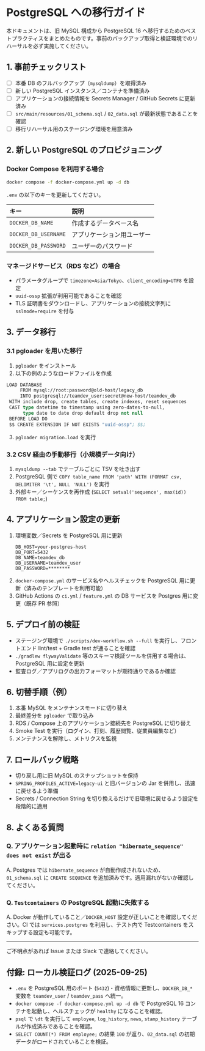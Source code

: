 # PostgreSQL への移行ガイド

本ドキュメントは、旧 MySQL 構成から PostgreSQL 16 へ移行するためのベストプラクティスをまとめたものです。事前のバックアップ取得と検証環境でのリハーサルを必ず実施してください。

## 1. 事前チェックリスト

- [ ] 本番 DB のフルバックアップ（`mysqldump`）を取得済み
- [ ] 新しい PostgreSQL インスタンス／コンテナを準備済み
- [ ] アプリケーションの接続情報を Secrets Manager / GitHub Secrets に更新済み
- [ ] `src/main/resources/01_schema.sql` / `02_data.sql` が最新状態であることを確認
- [ ] 移行リハーサル用のステージング環境を用意済み

## 2. 新しい PostgreSQL のプロビジョニング

### Docker Compose を利用する場合

```bash
docker compose -f docker-compose.yml up -d db
```

`.env` の以下のキーを更新してください。

| キー | 説明 |
| :-- | :-- |
| `DOCKER_DB_NAME` | 作成するデータベース名 |
| `DOCKER_DB_USERNAME` | アプリケーション用ユーザー |
| `DOCKER_DB_PASSWORD` | ユーザーのパスワード |

### マネージドサービス（RDS など）の場合

- パラメータグループで `timezone=Asia/Tokyo`、`client_encoding=UTF8` を設定
- `uuid-ossp` 拡張が利用可能であることを確認
- TLS 証明書をダウンロードし、アプリケーションの接続文字列に `sslmode=require` を付与

## 3. データ移行

### 3.1 pgloader を用いた移行

1. `pgloader` をインストール
2. 以下の例のようなロードファイルを作成

```lisp
LOAD DATABASE
     FROM mysql://root:password@old-host/legacy_db
     INTO postgresql://teamdev_user:secret@new-host/teamdev_db
 WITH include drop, create tables, create indexes, reset sequences
 CAST type datetime to timestamp using zero-dates-to-null,
      type date to date drop default drop not null
 BEFORE LOAD DO
 $$ CREATE EXTENSION IF NOT EXISTS "uuid-ossp"; $$;
```

3. `pgloader migration.load` を実行

### 3.2 CSV 経由の手動移行（小規模データ向け）

1. `mysqldump --tab` でテーブルごとに TSV を吐き出す
2. PostgreSQL 側で `COPY table_name FROM 'path' WITH (FORMAT csv, DELIMITER '\t', NULL 'NULL')` を実行
3. 外部キー／シーケンスを再作成 (`SELECT setval('sequence', max(id)) FROM table;`)

## 4. アプリケーション設定の更新

1. 環境変数／Secrets を PostgreSQL 用に更新
   ```text
   DB_HOST=your-postgres-host
   DB_PORT=5432
   DB_NAME=teamdev_db
   DB_USERNAME=teamdev_user
   DB_PASSWORD=********
   ```
2. `docker-compose.yml` のサービス名やヘルスチェックを PostgreSQL 用に更新（済みのテンプレートを利用可能）
3. GitHub Actions の `ci.yml` / `feature.yml` の DB サービスを Postgres 用に変更（既存 PR 参照）

## 5. デプロイ前の検証

- ステージング環境で `./scripts/dev-workflow.sh --full` を実行し、フロントエンド lint/test + Gradle test が通ることを確認
- `./gradlew flywayValidate` 等のスキーマ検証ツールを併用する場合は、PostgreSQL 用に設定を更新
- 監査ログ／アプリログの出力フォーマットが期待通りであるか確認

## 6. 切替手順（例）

1. 本番 MySQL をメンテナンスモードに切り替え
2. 最終差分を `pgloader` で取り込み
3. RDS / Compose 上のアプリケーション接続先を PostgreSQL に切り替え
4. Smoke Test を実行（ログイン、打刻、履歴閲覧、従業員編集など）
5. メンテナンスを解除し、メトリクスを監視

## 7. ロールバック戦略

- 切り戻し用に旧 MySQL のスナップショットを保持
- `SPRING_PROFILES_ACTIVE=legacy-ui` と旧バージョンの Jar を併用し、迅速に戻せるよう準備
- Secrets / Connection String を切り換えるだけで旧環境に戻せるよう設定を段階的に適用

## 8. よくある質問

### Q. アプリケーション起動時に `relation "hibernate_sequence" does not exist` が出る
A. Postgres では `hibernate_sequence` が自動作成されないため、`01_schema.sql` に `CREATE SEQUENCE` を追加済みです。適用漏れがないか確認してください。

### Q. `Testcontainers` の PostgreSQL 起動に失敗する
A. Docker が動作していること／`DOCKER_HOST` 設定が正しいことを確認してください。CI では `services.postgres` を利用し、テスト内で Testcontainers をスキップする設定も可能です。

---

ご不明点があれば Issue または Slack で連絡してください。

## 付録: ローカル検証ログ (2025-09-25)

- `.env` を PostgreSQL 用のポート (`5432`)・資格情報に更新し、`DOCKER_DB_*` 変数を `teamdev_user` / `teamdev_pass` へ統一。
- `docker compose -f docker-compose.yml up -d db` で PostgreSQL 16 コンテナを起動し、ヘルスチェックが `healthy` になることを確認。
- `psql` で `\dt` を実行して `employee`, `log_history`, `news`, `stamp_history` テーブルが作成済みであることを確認。
- `SELECT COUNT(*) FROM employee;` の結果 `100` が返り、`02_data.sql` の初期データがロードされていることを検証。
